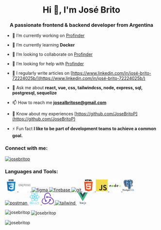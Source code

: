 <h1 align="center">Hi 👋, I'm José Brito</h1>
<h3 align="center">A passionate frontend & backend developer from Argentina</h3>


- 🔭 I’m currently working on [Profinder](https://github.com/JoseBritoP/Profinder)

- 🌱 I’m currently learning **Docker**

- 👯 I’m looking to collaborate on [Profinder](https://github.com/JoseBritoP/Profinder)

- 🤝 I’m looking for help with [Profinder](https://github.com/JoseBritoP/Profinder)

- 📝 I regularly write articles on [https://www.linkedin.com/in/josé-brito-72224025b/](https://www.linkedin.com/in/josé-brito-72224025b/)

- 💬 Ask me about **react, vue, css, tailwindcss, node, express, sql, postgresql, sequelize**

- 📫 How to reach me **josealbritose@gmail.com**

- 📄 Know about my experiences [https://github.com/JoseBritoP](https://github.com/JoseBritoP)

- ⚡ Fun fact **I like to be part of development teams to achieve a common goal.**

<h3 align="left">Connect with me:</h3>
<p align="left">
</p>
<p align="left"> <a href="https://github.com/ryo-ma/github-profile-trophy"><img src="https://github-profile-trophy.vercel.app/?username=josebritop" alt="josebritop" /></a> </p>


<h3 align="left">Languages and Tools:</h3>
<p align="left"> <a href="https://www.w3schools.com/css/" target="_blank" rel="noreferrer"> <img src="https://raw.githubusercontent.com/devicons/devicon/master/icons/css3/css3-original-wordmark.svg" alt="css3" width="40" height="40"/> </a> <a href="https://expressjs.com" target="_blank" rel="noreferrer"> <img src="https://raw.githubusercontent.com/devicons/devicon/master/icons/express/express-original-wordmark.svg" alt="express" width="40" height="40"/> </a> <a href="https://www.figma.com/" target="_blank" rel="noreferrer"> <img src="https://www.vectorlogo.zone/logos/figma/figma-icon.svg" alt="figma" width="40" height="40"/> </a> <a href="https://firebase.google.com/" target="_blank" rel="noreferrer"> <img src="https://www.vectorlogo.zone/logos/firebase/firebase-icon.svg" alt="firebase" width="40" height="40"/> </a> <a href="https://git-scm.com/" target="_blank" rel="noreferrer"> <img src="https://www.vectorlogo.zone/logos/git-scm/git-scm-icon.svg" alt="git" width="40" height="40"/> </a> <a href="https://www.w3.org/html/" target="_blank" rel="noreferrer"> <img src="https://raw.githubusercontent.com/devicons/devicon/master/icons/html5/html5-original-wordmark.svg" alt="html5" width="40" height="40"/> </a> <a href="https://developer.mozilla.org/en-US/docs/Web/JavaScript" target="_blank" rel="noreferrer"> <img src="https://raw.githubusercontent.com/devicons/devicon/master/icons/javascript/javascript-original.svg" alt="javascript" width="40" height="40"/> </a> <a href="https://nodejs.org" target="_blank" rel="noreferrer"> <img src="https://raw.githubusercontent.com/devicons/devicon/master/icons/nodejs/nodejs-original-wordmark.svg" alt="nodejs" width="40" height="40"/> </a> <a href="https://www.postgresql.org" target="_blank" rel="noreferrer"> <img src="https://raw.githubusercontent.com/devicons/devicon/master/icons/postgresql/postgresql-original-wordmark.svg" alt="postgresql" width="40" height="40"/> </a> <a href="https://postman.com" target="_blank" rel="noreferrer"> <img src="https://www.vectorlogo.zone/logos/getpostman/getpostman-icon.svg" alt="postman" width="40" height="40"/> </a> <a href="https://reactjs.org/" target="_blank" rel="noreferrer"> <img src="https://raw.githubusercontent.com/devicons/devicon/master/icons/react/react-original-wordmark.svg" alt="react" width="40" height="40"/> </a> <a href="https://redux.js.org" target="_blank" rel="noreferrer"> <img src="https://raw.githubusercontent.com/devicons/devicon/master/icons/redux/redux-original.svg" alt="redux" width="40" height="40"/> </a> <a href="https://tailwindcss.com/" target="_blank" rel="noreferrer"> <img src="https://www.vectorlogo.zone/logos/tailwindcss/tailwindcss-icon.svg" alt="tailwind" width="40" height="40"/> </a> <a href="https://vuejs.org/" target="_blank" rel="noreferrer"> <img src="https://raw.githubusercontent.com/devicons/devicon/master/icons/vuejs/vuejs-original-wordmark.svg" alt="vuejs" width="40" height="40"/> </a> </p>

<p><img align="left" src="https://github-readme-stats.vercel.app/api/top-langs?username=josebritop&show_icons=true&locale=en&layout=compact" alt="josebritop" /></p>

<p>&nbsp;<img align="center" src="https://github-readme-stats.vercel.app/api?username=josebritop&show_icons=true&locale=en" alt="josebritop" /></p>

<p><img align="center" src="https://github-readme-streak-stats.herokuapp.com/?user=josebritop&" alt="josebritop" /></p>
